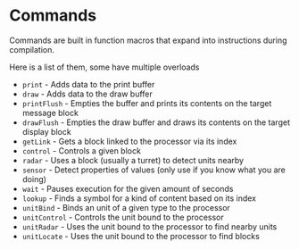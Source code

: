 # Commands

Commands are built in function macros that expand into instructions during compilation.

Here is a list of them, some have multiple overloads

- `print` - Adds data to the print buffer
- `draw` - Adds data to the draw buffer
- `printFlush` - Empties the buffer and prints its contents on the target message block
- `drawFlush` - Empties the draw buffer and draws its contents on the target display block
- `getLink` - Gets a block linked to the processor via its index
- `control` - Controls a given block
- `radar` - Uses a block (usually a turret) to detect units nearby
- `sensor` - Detect properties of values (only use if you know what you are doing)
- `wait` - Pauses execution for the given amount of seconds
- `lookup` - Finds a symbol for a kind of content based on its index
- `unitBind` - Binds an unit of a given type to the processor
- `unitControl` - Controls the unit bound to the processor
- `unitRadar` - Uses the unit bound to the processor to find nearby units
- `unitLocate` - Uses the unit bound to the processor to find blocks
